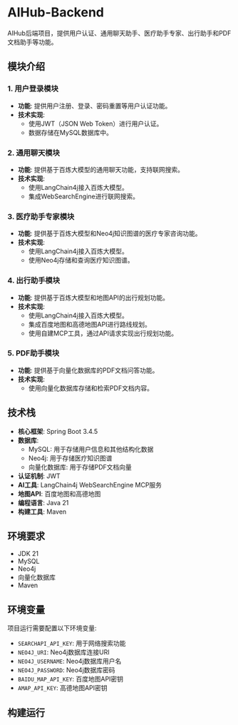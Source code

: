 # AIHub-Backend

AIHub后端项目，提供用户认证、通用聊天助手、医疗助手专家、出行助手和PDF文档助手等功能。

## 模块介绍

### 1. 用户登录模块
- **功能**: 提供用户注册、登录、密码重置等用户认证功能。
- **技术实现**:
  - 使用JWT（JSON Web Token）进行用户认证。
  - 数据存储在MySQL数据库中。

### 2. 通用聊天模块
- **功能**: 提供基于百炼大模型的通用聊天功能，支持联网搜索。
- **技术实现**:
  - 使用LangChain4j接入百炼大模型。
  - 集成WebSearchEngine进行联网搜索。

### 3. 医疗助手专家模块
- **功能**: 提供基于百炼大模型和Neo4j知识图谱的医疗专家咨询功能。
- **技术实现**:
  - 使用LangChain4j接入百炼大模型。
  - 使用Neo4j存储和查询医疗知识图谱。

### 4. 出行助手模块
- **功能**: 提供基于百炼大模型和地图API的出行规划功能。
- **技术实现**:
  - 使用LangChain4j接入百炼大模型。
  - 集成百度地图和高德地图API进行路线规划。
  - 使用自建MCP工具，通过API请求实现出行规划功能。

### 5. PDF助手模块
- **功能**: 提供基于向量化数据库的PDF文档问答功能。
- **技术实现**:
  - 使用向量化数据库存储和检索PDF文档内容。

## 技术栈
- **核心框架**: Spring Boot 3.4.5
- **数据库**:
  - MySQL: 用于存储用户信息和其他结构化数据
  - Neo4j: 用于存储医疗知识图谱
  - 向量化数据库: 用于存储PDF文档向量
- **认证机制**: JWT
- **AI工具**: LangChain4j WebSearchEngine MCP服务
- **地图API**: 百度地图和高德地图
- **编程语言**: Java 21
- **构建工具**: Maven

## 环境要求
- JDK 21
- MySQL
- Neo4j
- 向量化数据库
- Maven

## 环境变量
项目运行需要配置以下环境变量:
- `SEARCHAPI_API_KEY`: 用于网络搜索功能
- `NEO4J_URI`: Neo4j数据库连接URI
- `NEO4J_USERNAME`: Neo4j数据库用户名
- `NEO4J_PASSWORD`: Neo4j数据库密码
- `BAIDU_MAP_API_KEY`: 百度地图API密钥
- `AMAP_API_KEY`: 高德地图API密钥

## 构建运行